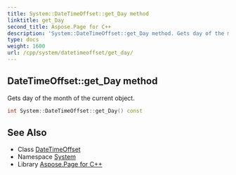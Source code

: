 ```yaml
---
title: System::DateTimeOffset::get_Day method
linktitle: get_Day
second_title: Aspose.Page for C++
description: 'System::DateTimeOffset::get_Day method. Gets day of the month of the current object in C++.'
type: docs
weight: 1600
url: /cpp/system/datetimeoffset/get_day/
---
```

## DateTimeOffset::get_Day method


Gets day of the month of the current object.

```cpp
int System::DateTimeOffset::get_Day() const
```

## See Also

* Class [DateTimeOffset](../)
* Namespace [System](../../)
* Library [Aspose.Page for C++](../../../)
